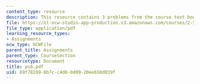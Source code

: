 ```yaml
---
content_type: resource
description: This resource contains 3 problems from the course text book.
file: https://ol-ocw-studio-app-production.s3.amazonaws.com/courses/2-58j-radiative-transfer-spring-2006/69f782098b7cc4d60d0920ee650d039f_ps6.pdf
file_type: application/pdf
learning_resource_types:
- Assignments
ocw_type: OCWFile
parent_title: Assignments
parent_type: CourseSection
resourcetype: Document
title: ps6.pdf
uid: 69f78209-8b7c-c4d6-0d09-20ee650d039f
---
```


